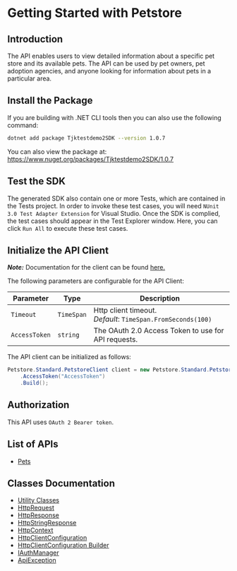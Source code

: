 
# Getting Started with Petstore

## Introduction

The API enables users to view detailed information about a specific pet store and its available pets. The API can be used by pet owners, pet adoption agencies, and anyone looking for information about pets in a particular area.

## Install the Package

If you are building with .NET CLI tools then you can also use the following command:

```bash
dotnet add package Tjktestdemo2SDK --version 1.0.7
```

You can also view the package at:
https://www.nuget.org/packages/Tjktestdemo2SDK/1.0.7

## Test the SDK

The generated SDK also contain one or more Tests, which are contained in the Tests project. In order to invoke these test cases, you will need `NUnit 3.0 Test Adapter Extension` for Visual Studio. Once the SDK is complied, the test cases should appear in the Test Explorer window. Here, you can click `Run All` to execute these test cases.

## Initialize the API Client

**_Note:_** Documentation for the client can be found [here.](https://www.github.com/TahiraKhattak/PackagePublishingDemo/tree/1.0.7/doc/client.md)

The following parameters are configurable for the API Client:

| Parameter | Type | Description |
|  --- | --- | --- |
| `Timeout` | `TimeSpan` | Http client timeout.<br>*Default*: `TimeSpan.FromSeconds(100)` |
| `AccessToken` | `string` | The OAuth 2.0 Access Token to use for API requests. |

The API client can be initialized as follows:

```csharp
Petstore.Standard.PetstoreClient client = new Petstore.Standard.PetstoreClient.Builder()
    .AccessToken("AccessToken")
    .Build();
```

## Authorization

This API uses `OAuth 2 Bearer token`.

## List of APIs

* [Pets](https://www.github.com/TahiraKhattak/PackagePublishingDemo/tree/1.0.7/doc/controllers/pets.md)

## Classes Documentation

* [Utility Classes](https://www.github.com/TahiraKhattak/PackagePublishingDemo/tree/1.0.7/doc/utility-classes.md)
* [HttpRequest](https://www.github.com/TahiraKhattak/PackagePublishingDemo/tree/1.0.7/doc/http-request.md)
* [HttpResponse](https://www.github.com/TahiraKhattak/PackagePublishingDemo/tree/1.0.7/doc/http-response.md)
* [HttpStringResponse](https://www.github.com/TahiraKhattak/PackagePublishingDemo/tree/1.0.7/doc/http-string-response.md)
* [HttpContext](https://www.github.com/TahiraKhattak/PackagePublishingDemo/tree/1.0.7/doc/http-context.md)
* [HttpClientConfiguration](https://www.github.com/TahiraKhattak/PackagePublishingDemo/tree/1.0.7/doc/http-client-configuration.md)
* [HttpClientConfiguration Builder](https://www.github.com/TahiraKhattak/PackagePublishingDemo/tree/1.0.7/doc/http-client-configuration-builder.md)
* [IAuthManager](https://www.github.com/TahiraKhattak/PackagePublishingDemo/tree/1.0.7/doc/i-auth-manager.md)
* [ApiException](https://www.github.com/TahiraKhattak/PackagePublishingDemo/tree/1.0.7/doc/api-exception.md)

